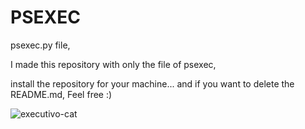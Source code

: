 # PSEXEC
psexec.py file, 

I made this repository with only the file of psexec,

install the repository for your machine...
and if you want to delete the README.md, Feel free :)



![executivo-cat](https://user-images.githubusercontent.com/68440743/234153687-b0f33954-d9f7-436c-9809-76e5079b8c95.gif)
